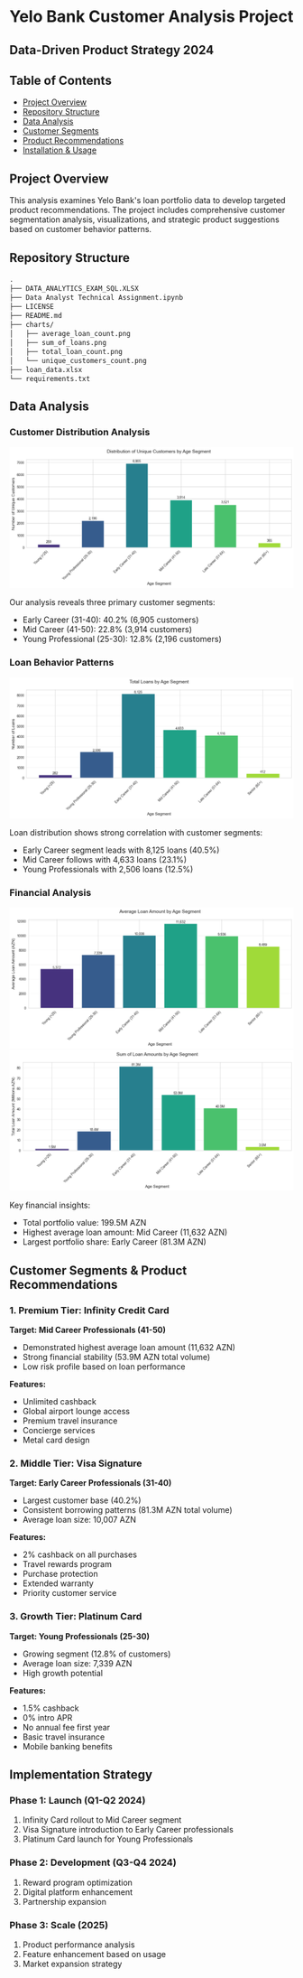 # Yelo Bank Customer Analysis Project
## Data-Driven Product Strategy 2024

## Table of Contents
- [Project Overview](#project-overview)
- [Repository Structure](#repository-structure)
- [Data Analysis](#data-analysis)
- [Customer Segments](#customer-segments)
- [Product Recommendations](#product-recommendations)
- [Installation & Usage](#installation--usage)

## Project Overview
This analysis examines Yelo Bank's loan portfolio data to develop targeted product recommendations. The project includes comprehensive customer segmentation analysis, visualizations, and strategic product suggestions based on customer behavior patterns.

## Repository Structure
```
.
├── DATA_ANALYTICS_EXAM_SQL.XLSX
├── Data Analyst Technical Assignment.ipynb
├── LICENSE
├── README.md
├── charts/
│   ├── average_loan_count.png
│   ├── sum_of_loans.png
│   ├── total_loan_count.png
│   └── unique_customers_count.png
├── loan_data.xlsx
└── requirements.txt
```

## Data Analysis

### Customer Distribution Analysis
![Unique Customers Count](charts/unique_customers_count.png)

Our analysis reveals three primary customer segments:
- Early Career (31-40): 40.2% (6,905 customers)
- Mid Career (41-50): 22.8% (3,914 customers)
- Young Professional (25-30): 12.8% (2,196 customers)

### Loan Behavior Patterns
![Total Loan Count](charts/total_loan_count.png)

Loan distribution shows strong correlation with customer segments:
- Early Career segment leads with 8,125 loans (40.5%)
- Mid Career follows with 4,633 loans (23.1%)
- Young Professionals with 2,506 loans (12.5%)

### Financial Analysis
![Average Loan Count](charts/average_loan_count.png)
![Sum of Loans](charts/sum_of_loans.png)

Key financial insights:
- Total portfolio value: 199.5M AZN
- Highest average loan amount: Mid Career (11,632 AZN)
- Largest portfolio share: Early Career (81.3M AZN)

## Customer Segments & Product Recommendations

### 1. Premium Tier: Infinity Credit Card
**Target: Mid Career Professionals (41-50)**
- Demonstrated highest average loan amount (11,632 AZN)
- Strong financial stability (53.9M AZN total volume)
- Low risk profile based on loan performance

**Features:**
- Unlimited cashback
- Global airport lounge access
- Premium travel insurance
- Concierge services
- Metal card design

### 2. Middle Tier: Visa Signature
**Target: Early Career Professionals (31-40)**
- Largest customer base (40.2%)
- Consistent borrowing patterns (81.3M AZN total volume)
- Average loan size: 10,007 AZN

**Features:**
- 2% cashback on all purchases
- Travel rewards program
- Purchase protection
- Extended warranty
- Priority customer service

### 3. Growth Tier: Platinum Card
**Target: Young Professionals (25-30)**
- Growing segment (12.8% of customers)
- Average loan size: 7,339 AZN
- High growth potential

**Features:**
- 1.5% cashback
- 0% intro APR
- No annual fee first year
- Basic travel insurance
- Mobile banking benefits

## Implementation Strategy

### Phase 1: Launch (Q1-Q2 2024)
1. Infinity Card rollout to Mid Career segment
2. Visa Signature introduction to Early Career professionals
3. Platinum Card launch for Young Professionals

### Phase 2: Development (Q3-Q4 2024)
1. Reward program optimization
2. Digital platform enhancement
3. Partnership expansion

### Phase 3: Scale (2025)
1. Product performance analysis
2. Feature enhancement based on usage
3. Market expansion strategy
